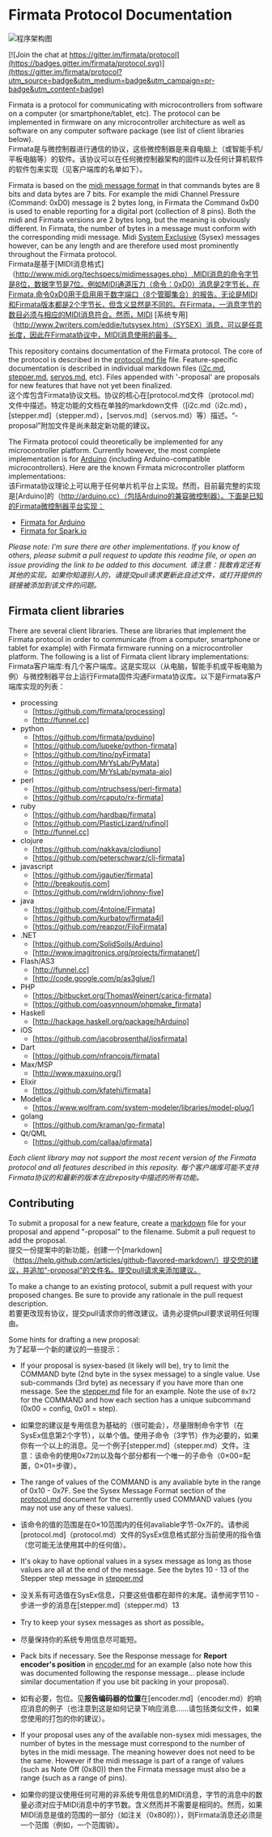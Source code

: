 # Firmata Protocol Documentation
![程序架构图](info.png)

[![Join the chat at https://gitter.im/firmata/protocol](https://badges.gitter.im/firmata/protocol.svg)](https://gitter.im/firmata/protocol?utm_source=badge&utm_medium=badge&utm_campaign=pr-badge&utm_content=badge)

Firmata is a protocol for communicating with microcontrollers from software on a computer (or smartphone/tablet, etc). The protocol can be implemented in firmware on any microcontroller architecture as well as software on any computer software package (see list of client libraries below).       
Firmata是与微控制器进行通信的协议，这些微控制器是来自电脑上（或智能手机/平板电脑等）的软件。该协议可以在任何微控制器架构的固件以及任何计算机软件的软件包来实现（见客户端库的名单如下）。


Firmata is based on the [midi message format](http://www.midi.org/techspecs/midimessages.php) in that commands bytes are 8 bits and data bytes are 7 bits. For example the midi Channel Pressure (Command: 0xD0) message is 2 bytes long, in Firmata the Command 0xD0 is used to enable reporting for a digital port (collection of 8 pins). Both the midi and Firmata versions are 2 bytes long, but the meaning is obviously different. In Firmata, the number of bytes in a message must conform with the corresponding midi message. Midi [System Exclusive](http://www.2writers.com/eddie/tutsysex.htm) (Sysex) messages however, can be any length and are therefore used most prominently throughout the Firmata protocol.          
Firmata是基于[MIDI消息格式]（http://www.midi.org/techspecs/midimessages.php）,MIDI消息的命令字节是8位，数据字节是7位。例如MIDI通道压力（命令：0xD0）消息是2字节长，在Firmata,命令0xD0用于启用用于数字端口（8个管脚集合）的报告。无论是MIDI和Firmata版本都是2个字节长，但含义显然是不同的。在Firmata，一消息字节的数目必须与相应的MIDI消息符合。然而，MIDI [系统专用]（http://www.2writers.com/eddie/tutsysex.htm）（SYSEX）消息，可以是任意长度，因此在Firmata协议中，MIDI消息使用的最多。


This repository contains documentation of the Firmata protocol. The core of the protocol is described in the [protocol.md file](protocol.md) file. Feature-specific documentation is described in individual markdown files ([i2c.md](i2c.md), [stepper.md](stepper.md), [servos.md](servos.md), etc). Files appended with '-proposal' are proposals for new features that have not yet been finalized.        
这个库包含Firmata协议文档。协议的核心在[protocol.md文件（protocol.md）文件中描述。特定功能的文档在单独的markdown文件（[i2c.md（i2c.md），[stepper.md]（stepper.md），[servos.md]（servos.md）等）描述。“-proposal”附加文件是尚未敲定新功能的建议。


The Firmata protocol could theoretically be implemented for any microcontroller platform. Currently however, the most complete implementation is for [Arduino](http://arduino.cc) (including Arduino-compatible microcontrollers). Here are the known Firmata microcontroller platform implementations:      
该Firmata协议理论上可以用于任何单片机平台上实现。然而，目前最完整的实现是[Arduino]的（http://arduino.cc）（包括Arduino的兼容微控制器）。下面是已知的Firmata微控制器平台实现：

* [Firmata for Arduino](https://github.com/firmata/arduino)
* [Firmata for Spark.io](https://github.com/firmata/spark)


*Please note: I'm sure there are other implementations. If you know of others, please submit a pull request to update this readme file, or open an issue providing the link to be added to this document.*
*请注意：我敢肯定还有其他的实现。如果你知道别人的，请提交pull请求更新此自述文件，或打开提供的链接被添加到该文件的问题。*

## Firmata client libraries
There are several client libraries. These are libraries that implement the Firmata protocol in order to communicate (from a computer, smartphone or tablet for example) with Firmata firmware running on a microcontroller platform. The following is a list of Firmata client library implementations:            
Firmata客户端库:有几个客户端库。这是实现以（从电脑，智能手机或平板电脑为例）与微控制器平台上运行Firmata固件沟通Firmata协议库。以下是Firmata客户端库实现的列表：

* processing
  * [https://github.com/firmata/processing]
  * [http://funnel.cc]
* python
  * [https://github.com/firmata/pyduino]
  * [https://github.com/lupeke/python-firmata]
  * [https://github.com/tino/pyFirmata]
  * [https://github.com/MrYsLab/PyMata]
  * [https://github.com/MrYsLab/pymata-aio]
* perl
  * [https://github.com/ntruchsess/perl-firmata]
  * [https://github.com/rcaputo/rx-firmata]
* ruby
  * [https://github.com/hardbap/firmata]
  * [https://github.com/PlasticLizard/rufinol]
  * [http://funnel.cc]
* clojure
  * [https://github.com/nakkaya/clodiuno]
  * [https://github.com/peterschwarz/clj-firmata]
* javascript
  * [https://github.com/jgautier/firmata]
  * [http://breakoutjs.com]
  * [https://github.com/rwldrn/johnny-five]
* java
  * [https://github.com/4ntoine/Firmata]
  * [https://github.com/kurbatov/firmata4j]
  * [https://github.com/reapzor/FiloFirmata]
* .NET
  * [https://github.com/SolidSoils/Arduino]
  * [http://www.imagitronics.org/projects/firmatanet/]
* Flash/AS3
  * [http://funnel.cc]
  * [http://code.google.com/p/as3glue/]
* PHP
  * [https://bitbucket.org/ThomasWeinert/carica-firmata]
  * [https://github.com/oasynnoum/phpmake_firmata]
* Haskell
  * [http://hackage.haskell.org/package/hArduino]
* iOS
  * [https://github.com/jacobrosenthal/iosfirmata]
* Dart
  * [https://github.com/nfrancois/firmata]
* Max/MSP
  * [http://www.maxuino.org/]
* Elixir
  * [https://github.com/kfatehi/firmata]
* Modelica
  * [https://www.wolfram.com/system-modeler/libraries/model-plug/]
* golang
  * [https://github.com/kraman/go-firmata] 
* Qt/QML
  * [https://github.com/callaa/qfirmata]

*Each client library may not support the most recent version of the Firmata protocol and all features described in this reposity.*
*每个客户端库可能不支持Firmata协议的和最新的版本在此reposity中描述的所有功能。*

## Contributing

To submit a proposal for a new feature, create a [markdown](https://help.github.com/articles/github-flavored-markdown/) file for your proposal and append "-proposal" to the filename. Submit a pull request to add the proposal.    
提交一份提案中的新功能，创建一个[markdown]（https://help.github.com/articles/github-flavored-markdown/）提交您的建议，并追加“-proposal”的文件名。提交pull请求来添加建议。

To make a change to an existing protocol, submit a pull request with your proposed changes. Be sure to provide any rationale in the pull request description.     
若要更改现有协议，提交pull请求你的修改建议。请务必提供pull要求说明任何理由。

Some hints for drafting a new proposal:   
为了起草一个新的建议的一些提示：

* If your proposal is sysex-based (it likely will be), try to limit the COMMAND byte (2nd byte in the sysex message) to a single value. Use sub-commands (3rd byte) as necessary if you have more than one message. See the [stepper.md](stepper.md) file for an example. Note the use of `0x72` for the COMMAND and how each section has a unique subcommand (0x00 = config, 0x01 = step).
* 如果您的建议是专用信息为基础的（很可能会），尽量限制命令字节（在SysEx信息第2个字节），以单个值。使用子命令（3字节）作为必要的，如果你有一个以上的消息。见一个例子[stepper.md]（stepper.md）文件。注意：该命令的使用0x72`的`以及每个部分都有一个唯一的子命令（0×00=配置，0×01=步骤）。

* The range of values of the COMMAND is any avaliable byte in the range of 0x10 - 0x7F. See the Sysex Message Format section of the [protocol.md](protocol.md) document for the currently used COMMAND values (you may not use any of these values).
* 该命令的值的范围是在0×10范围内的任何avaliable字节-0x7F的。请参阅[protocol.md]（protocol.md）文件的SysEx信息格式部分当前使用的指令值（您可能无法使用其中的任何值）。   

* It's okay to have optional values in a sysex message as long as those values are all at the end of the message. See the bytes 10 - 13 of the Stepper step message in [stepper.md](stepper.md)
* 没关系有可选值在SysEx信息，只要这些值都在邮件的末尾。请参阅字节10 - 步进一步的消息在[stepper.md]（stepper.md）13

* Try to keep your sysex messages as short as possible。
* 尽量保持你的系统专用信息尽可能短。

* Pack bits if necessary. See the Response message for **Report encoder's position** in [encoder.md](encoder.md) for an example (also note how this was documented following the response message... please include similar documentation if you use bit packing in your proposal).
* 如有必要，包位。见**报告编码器的位置**在[encoder.md]（encoder.md）的响应消息的例子（也注意到这是如何记录下响应消息......请包括类似文件，如果您使用的打包的你的建议）。

* If your proposal uses any of the available non-sysex midi messages, the number of bytes in the message must correspond to the number of bytes in the midi message. The meaning however does not need to be the same. However if the midi message is part of a range of values (such as Note Off (0x80)) then the Firmata message must also be a range (such as a range of pins).
* 如果你的提议使用任何可用的非系统专用信息的MIDI消息，字节的消息中的数量必须对应于MIDI消息中的字节数。含义然而并不需要是相同的。然而，如果MIDI消息是值的范围的一部分（如注关（0x80的）），则Firmata消息还必须是一个范围（例如，一个范围销）。
